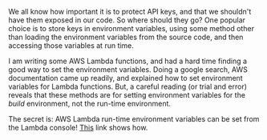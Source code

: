 We all know how important it is to protect API keys, and that we shouldn't have them exposed in our code.
So where should they go?  One popular choice is to store keys in environment variables,
using some method other than loading the environment variables from the source code, and then accessing those variables at run time.

I am writing some AWS Lambda functions, and had a hard time finding a good way to set the environment variables.
Doing a google search, AWS documentation came up readily, and explained how to set environment variables for Lambda functions.
But, a careful reading (or trial and error) reveals that these methods are for setting environment variables for the *build* environment,
not the run-time environment.

The secret is: AWS Lambda run-time environment variables can be set from the Lambda console!
[This](https://docs.aws.amazon.com/lambda/latest/dg/configuration-envvars.html) link shows how.
